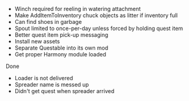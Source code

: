 ﻿
* Winch required for reeling in watering attachment
* Make AddItemToInventory chuck objects as litter if inventory full
* Can find shoes in garbage
* Spout limited to once-per-day unless forced by holding quest item
* Better quest item pick-up messaging
* Install new assets
* Separate Questable into its own mod
* Get proper Harmony module loaded

Done
* Loader is not delivered
* Spreader name is messed up
* Didn't get quest when spreader arrived
